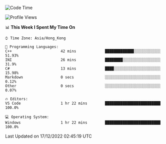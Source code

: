 <!--START_SECTION:waka-->
![Code Time](http://img.shields.io/badge/Code%20Time-27%20hrs%2044%20mins-blue)

![Profile Views](http://img.shields.io/badge/Profile%20Views-0-blue)

📊 **This Week I Spent My Time On** 

```text
⌚︎ Time Zone: Asia/Hong_Kong

💬 Programming Languages: 
C++                      42 mins             █████████████░░░░░░░░░░░░   51.93% 
INI                      26 mins             ████████░░░░░░░░░░░░░░░░░   31.9% 
C#                       13 mins             ████░░░░░░░░░░░░░░░░░░░░░   15.98% 
Markdown                 0 secs              ░░░░░░░░░░░░░░░░░░░░░░░░░   0.12% 
Other                    0 secs              ░░░░░░░░░░░░░░░░░░░░░░░░░   0.07%

🔥 Editors: 
VS Code                  1 hr 22 mins        █████████████████████████   100.0%

💻 Operating System: 
Windows                  1 hr 22 mins        █████████████████████████   100.0%

```


 Last Updated on 17/12/2022 02:45:19 UTC
<!--END_SECTION:waka-->
